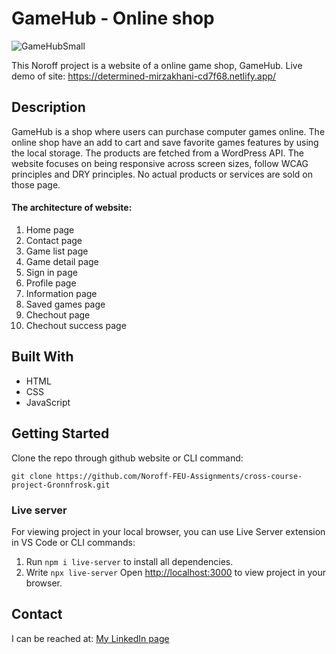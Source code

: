 # GameHub - Online shop

![GameHubSmall](https://user-images.githubusercontent.com/91615712/205653641-c80a76b1-8b7c-49dd-8109-15fd2f07642e.png)

This Noroff project is a website of a online game shop, GameHub. Live demo of site: https://determined-mirzakhani-cd7f68.netlify.app/ 

## Description
GameHub is a shop where users can purchase computer games online. The online shop have an add to cart and save favorite games features by using the local storage. The products are fetched from a WordPress API. The website focuses on being responsive across screen sizes, follow WCAG principles and DRY principles. No actual products or services are sold on those page.

#### The architecture of website:
1. Home page
2. Contact page
3. Game list page
4. Game detail page
5. Sign in page
6. Profile page
7. Information page
8. Saved games page
9. Chechout page
10. Chechout success page

## Built With
- HTML
- CSS
- JavaScript

## Getting Started

Clone the repo through github website or CLI command:

```
git clone https://github.com/Noroff-FEU-Assignments/cross-course-project-Gronnfrosk.git
```

### Live server
For viewing project in your local browser, you can use Live Server extension in VS Code or CLI commands:

1. Run ```npm i live-server``` to install all dependencies.
2. Write ```npx live-server``` Open [http://localhost:3000](http://localhost:3000) to view project in your browser.

## Contact
I can be reached at:
[My LinkedIn page](https://www.linkedin.com/in/hanna-fjeldsaa-0b4797127/) 
